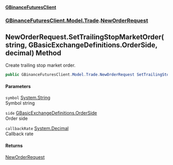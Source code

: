 #### [GBinanceFuturesClient](./index.md 'index')
### [GBinanceFuturesClient.Model.Trade](./GBinanceFuturesClient-Model-Trade.md 'GBinanceFuturesClient.Model.Trade').[NewOrderRequest](./GBinanceFuturesClient-Model-Trade-NewOrderRequest.md 'GBinanceFuturesClient.Model.Trade.NewOrderRequest')
## NewOrderRequest.SetTrailingStopMarketOrder(string, GBasicExchangeDefinitions.OrderSide, decimal) Method
Create trailing stop market order.  
```csharp
public GBinanceFuturesClient.Model.Trade.NewOrderRequest SetTrailingStopMarketOrder(string symbol, GBasicExchangeDefinitions.OrderSide side, decimal callbackRate);
```
#### Parameters
<a name='GBinanceFuturesClient-Model-Trade-NewOrderRequest-SetTrailingStopMarketOrder(string_GBasicExchangeDefinitions-OrderSide_decimal)-symbol'></a>
`symbol` [System.String](https://docs.microsoft.com/en-us/dotnet/api/System.String 'System.String')  
Symbol string  
  
<a name='GBinanceFuturesClient-Model-Trade-NewOrderRequest-SetTrailingStopMarketOrder(string_GBasicExchangeDefinitions-OrderSide_decimal)-side'></a>
`side` [GBasicExchangeDefinitions.OrderSide](https://docs.microsoft.com/en-us/dotnet/api/GBasicExchangeDefinitions.OrderSide 'GBasicExchangeDefinitions.OrderSide')  
Order side  
  
<a name='GBinanceFuturesClient-Model-Trade-NewOrderRequest-SetTrailingStopMarketOrder(string_GBasicExchangeDefinitions-OrderSide_decimal)-callbackRate'></a>
`callbackRate` [System.Decimal](https://docs.microsoft.com/en-us/dotnet/api/System.Decimal 'System.Decimal')  
Callback rate  
  
#### Returns
[NewOrderRequest](./GBinanceFuturesClient-Model-Trade-NewOrderRequest.md 'GBinanceFuturesClient.Model.Trade.NewOrderRequest')  

